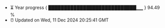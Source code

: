 - ⏳ Year progress { ████████████████████████████▁▁ } 94.49 %
- ⏰ Updated on Wed, 11 Dec 2024 20:25:41 GMT

